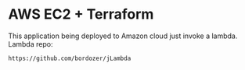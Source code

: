 # AWS EC2 + Terraform
This application being deployed to Amazon cloud just invoke a lambda.  
 Lambda repo:
```
https://github.com/bordozer/jLambda
```

